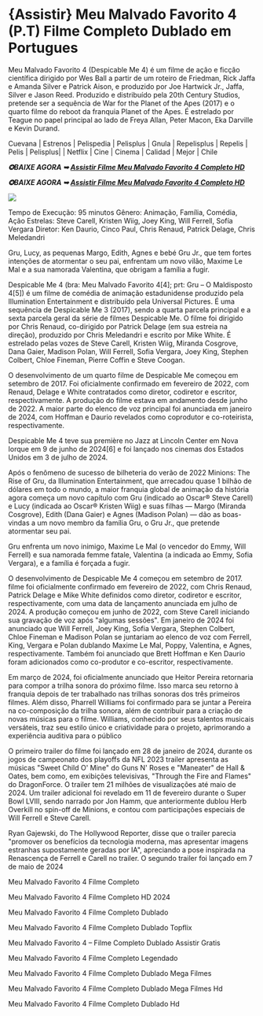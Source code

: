 <h1>{Assistir} Meu Malvado Favorito 4 (P.T) Filme Completo Dublado em Portugues </h1>

Meu Malvado Favorito 4 (Despicable Me 4) é um filme de ação e ficção científica dirigido por Wes Ball a partir de um roteiro de Friedman, Rick Jaffa e Amanda Silver e Patrick Aison, e produzido por Joe Hartwick Jr., Jaffa, Silver e Jason Reed. Produzido e distribuído pela 20th Century Studios, pretende ser a sequência de War for the Planet of the Apes (2017) e o quarto filme do reboot da franquia Planet of the Apes. É estrelado por Teague no papel principal ao lado de Freya Allan, Peter Macon, Eka Darville e Kevin Durand.

Cuevana | Estrenos | Pelispedia | Pelisplus | Gnula | Repelisplus | Repelis | Pelis | Pelisplus| | Netflix | Cine | Cinema | Calidad | Mejor | Chile

<p><b><I>✪BAIXE AGORA ➥ <a href="https://hutagon.com/pt/movie/519182/despicable-me-4" rel="noopener">Assistir Filme Meu Malvado Favorito 4 Completo HD</a></I></b></p>

<p><b><I>✪BAIXE AGORA ➥ <a href="https://hutagon.com/pt/movie/519182/despicable-me-4" rel="noopener">Assistir Filme Meu Malvado Favorito 4 Completo HD</a></I></b></p>

<img src="https://i.ytimg.com/vi/nQv276i2ui0/maxresdefault.jpg" />

Tempo de Execução: 95 minutos
Gênero: Animação, Família, Comédia, Ação
Estrelas: Steve Carell, Kristen Wiig, Joey King, Will Ferrell, Sofía Vergara
Diretor: Ken Daurio, Cinco Paul, Chris Renaud, Patrick Delage, Chris Meledandri

Gru, Lucy, as pequenas Margo, Edith, Agnes e bebé Gru Jr., que tem fortes intenções de atormentar o seu pai, enfrentam um novo vilão, Maxime Le Mal e a sua namorada Valentina, que obrigam a família a fugir.

Despicable Me 4 (bra: Meu Malvado Favorito 4[4]; prt: Gru – O Maldisposto 4[5]) é um filme de comédia de animação estadunidense produzido pela Illumination Entertainment e distribuído pela Universal Pictures. É uma sequência de Despicable Me 3 (2017), sendo a quarta parcela principal e a sexta parcela geral da série de filmes Despicable Me. O filme foi dirigido por Chris Renaud, co-dirigido por Patrick Delage (em sua estreia na direção), produzido por Chris Meledandri e escrito por Mike White. É estrelado pelas vozes de Steve Carell, Kristen Wiig, Miranda Cosgrove, Dana Gaier, Madison Polan, Will Ferrell, Sofia Vergara, Joey King, Stephen Colbert, Chloe Fineman, Pierre Coffin e Steve Coogan.

O desenvolvimento de um quarto filme de Despicable Me começou em setembro de 2017. Foi oficialmente confirmado em fevereiro de 2022, com Renaud, Delage e White contratados como diretor, codiretor e escritor, respectivamente. A produção do filme estava em andamento desde junho de 2022. A maior parte do elenco de voz principal foi anunciada em janeiro de 2024, com Hoffman e Daurio revelados como coprodutor e co-roteirista, respectivamente.

Despicable Me 4 teve sua première no Jazz at Lincoln Center em Nova Iorque em 9 de junho de 2024[6] e foi lançado nos cinemas dos Estados Unidos em 3 de julho de 2024.

Após o fenômeno de sucesso de bilheteria do verão de 2022 Minions: The Rise of Gru, da Illumination Entertainment, que arrecadou quase 1 bilhão de dólares em todo o mundo, a maior franquia global de animação da história agora começa um novo capítulo com Gru (indicado ao Oscar® Steve Carell) e Lucy (indicada ao Oscar® Kristen Wiig) e suas filhas — Margo (Miranda Cosgrove), Edith (Dana Gaier) e Agnes (Madison Polan) — dão as boas-vindas a um novo membro da família Gru, o Gru Jr., que pretende atormentar seu pai.

Gru enfrenta um novo inimigo, Maxime Le Mal (o vencedor do Emmy, Will Ferrell) e sua namorada femme fatale, Valentina (a indicada ao Emmy, Sofia Vergara), e a família é forçada a fugir.

O desenvolvimento de Despicable Me 4 começou em setembro de 2017. filme foi oficialmente confirmado em fevereiro de 2022, com Chris Renaud, Patrick Delage e Mike White definidos como diretor, codiretor e escritor, respectivamente, com uma data de lançamento anunciada em julho de 2024. A produção começou em junho de 2022, com Steve Carell iniciando sua gravação de voz após "algumas sessões". Em janeiro de 2024 foi anunciado que Will Ferrell, Joey King, Sofia Vergara, Stephen Colbert, Chloe Fineman e Madison Polan se juntariam ao elenco de voz com Ferrell, King, Vergara e Polan dublando Maxime Le Mal, Poppy, Valentina, e Agnes, respectivamente. Também foi anunciado que Brett Hoffman e Ken Daurio foram adicionados como co-produtor e co-escritor, respectivamente.

Em março de 2024, foi oficialmente anunciado que Heitor Pereira retornaria para compor a trilha sonora do próximo filme. Isso marca seu retorno à franquia depois de ter trabalhado nas trilhas sonoras dos três primeiros filmes. Além disso, Pharrell Williams foi confirmado para se juntar a Pereira na co-composição da trilha sonora, além de contribuir para a criação de novas músicas para o filme. Williams, conhecido por seus talentos musicais versáteis, traz seu estilo único e criatividade para o projeto, aprimorando a experiência auditiva para o público

O primeiro trailer do filme foi lançado em 28 de janeiro de 2024, durante os jogos de campeonato dos playoffs da NFL 2023  trailer apresenta as músicas "Sweet Child O' Mine" do Guns N' Roses e "Maneater" de Hall & Oates, bem como, em exibições televisivas, "Through the Fire and Flames" do DragonForce. O trailer tem 21 milhões de visualizações até maio de 2024. Um trailer adicional foi revelado em 11 de fevereiro durante o Super Bowl LVIII, sendo narrado por Jon Hamm, que anteriormente dublou Herb Overkill no spin-off de Minions, e contou com participações especiais de Will Ferrell e Steve Carell.

Ryan Gajewski, do The Hollywood Reporter, disse que o trailer parecia "promover os benefícios da tecnologia moderna, mas apresentar imagens estranhas supostamente geradas por IA", apreciando a pose inspirada na Renascença de Ferrell e Carell no trailer. O segundo trailer foi lançado em 7 de maio de 2024

Meu Malvado Favorito 4 Filme Completo

Meu Malvado Favorito 4 Filme Completo HD 2024

Meu Malvado Favorito 4 Filme Completo Dublado

Meu Malvado Favorito 4 Filme Completo Dublado Topflix

Meu Malvado Favorito 4 – Filme Completo Dublado Assistir Gratis

Meu Malvado Favorito 4 Filme Completo Legendado

Meu Malvado Favorito 4 Filme Completo Dublado Mega Filmes

Meu Malvado Favorito 4 Filme Completo Dublado Mega Filmes Hd

Meu Malvado Favorito 4 Filme Completo Dublado Hd
